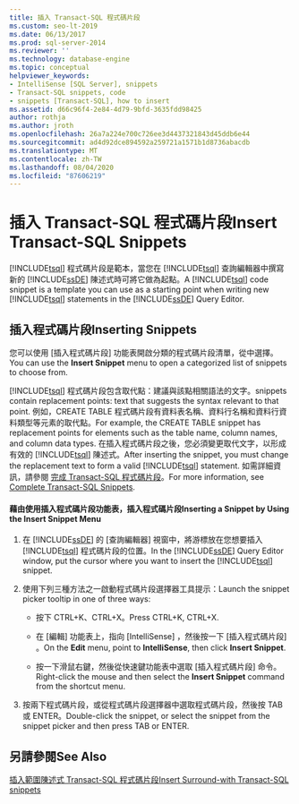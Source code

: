 ```yaml
---
title: 插入 Transact-SQL 程式碼片段
ms.custom: seo-lt-2019
ms.date: 06/13/2017
ms.prod: sql-server-2014
ms.reviewer: ''
ms.technology: database-engine
ms.topic: conceptual
helpviewer_keywords:
- IntelliSense [SQL Server], snippets
- Transact-SQL snippets, code
- snippets [Transact-SQL], how to insert
ms.assetid: d66c96f4-2e84-4d79-9bfd-3635fdd98425
author: rothja
ms.author: jroth
ms.openlocfilehash: 26a7a224e700c726ee3d4437321843d45ddb6e44
ms.sourcegitcommit: ad4d92dce894592a259721a1571b1d8736abacdb
ms.translationtype: MT
ms.contentlocale: zh-TW
ms.lasthandoff: 08/04/2020
ms.locfileid: "87606219"
---
```

# <a name="insert-transact-sql-snippets"></a><span data-ttu-id="30ffc-102">插入 Transact-SQL 程式碼片段</span><span class="sxs-lookup"><span data-stu-id="30ffc-102">Insert Transact-SQL Snippets</span></span>
  <span data-ttu-id="30ffc-103">[!INCLUDE[tsql](../../includes/tsql-md.md)] 程式碼片段是範本，當您在 [!INCLUDE[tsql](../../includes/tsql-md.md)] 查詢編輯器中撰寫新的 [!INCLUDE[ssDE](../../includes/ssde-md.md)] 陳述式時可將它做為起點。</span><span class="sxs-lookup"><span data-stu-id="30ffc-103">A [!INCLUDE[tsql](../../includes/tsql-md.md)] code snippet is a template you can use as a starting point when writing new [!INCLUDE[tsql](../../includes/tsql-md.md)] statements in the [!INCLUDE[ssDE](../../includes/ssde-md.md)] Query Editor.</span></span>  
  
## <a name="inserting-snippets"></a><span data-ttu-id="30ffc-104">插入程式碼片段</span><span class="sxs-lookup"><span data-stu-id="30ffc-104">Inserting Snippets</span></span>  
 <span data-ttu-id="30ffc-105">您可以使用 [插入程式碼片段]  功能表開啟分類的程式碼片段清單，從中選擇。</span><span class="sxs-lookup"><span data-stu-id="30ffc-105">You can use the **Insert Snippet** menu to open a categorized list of snippets to choose from.</span></span>  
  
 [!INCLUDE[tsql](../../includes/tsql-md.md)] <span data-ttu-id="30ffc-106">程式碼片段包含取代點：建議與該點相關語法的文字。</span><span class="sxs-lookup"><span data-stu-id="30ffc-106">snippets contain replacement points: text that suggests the syntax relevant to that point.</span></span> <span data-ttu-id="30ffc-107">例如，CREATE TABLE 程式碼片段有資料表名稱、資料行名稱和資料行資料類型等元素的取代點。</span><span class="sxs-lookup"><span data-stu-id="30ffc-107">For example, the CREATE TABLE snippet has replacement points for elements such as the table name, column names, and column data types.</span></span> <span data-ttu-id="30ffc-108">在插入程式碼片段之後，您必須變更取代文字，以形成有效的 [!INCLUDE[tsql](../../includes/tsql-md.md)] 陳述式。</span><span class="sxs-lookup"><span data-stu-id="30ffc-108">After inserting the snippet, you must change the replacement text to form a valid [!INCLUDE[tsql](../../includes/tsql-md.md)] statement.</span></span> <span data-ttu-id="30ffc-109">如需詳細資訊，請參閱 [完成 Transact-SQL 程式碼片段](complete-transact-sql-snippets.md)。</span><span class="sxs-lookup"><span data-stu-id="30ffc-109">For more information, see [Complete Transact-SQL Snippets](complete-transact-sql-snippets.md).</span></span>  
  
#### <a name="inserting-a-snippet-by-using-the-insert-snippet-menu"></a><span data-ttu-id="30ffc-110">藉由使用插入程式碼片段功能表，插入程式碼片段</span><span class="sxs-lookup"><span data-stu-id="30ffc-110">Inserting a Snippet by Using the Insert Snippet Menu</span></span>  
  
1.  <span data-ttu-id="30ffc-111">在 [!INCLUDE[ssDE](../../includes/ssde-md.md)] 的 [查詢編輯器] 視窗中，將游標放在您想要插入 [!INCLUDE[tsql](../../includes/tsql-md.md)] 程式碼片段的位置。</span><span class="sxs-lookup"><span data-stu-id="30ffc-111">In the [!INCLUDE[ssDE](../../includes/ssde-md.md)] Query Editor window, put the cursor where you want to insert the [!INCLUDE[tsql](../../includes/tsql-md.md)] snippet.</span></span>  
  
2.  <span data-ttu-id="30ffc-112">使用下列三種方法之一啟動程式碼片段選擇器工具提示：</span><span class="sxs-lookup"><span data-stu-id="30ffc-112">Launch the snippet picker tooltip in one of three ways:</span></span>  
  
    -   <span data-ttu-id="30ffc-113">按下 CTRL+K、CTRL+X。</span><span class="sxs-lookup"><span data-stu-id="30ffc-113">Press CTRL+K, CTRL+X.</span></span>  
  
    -   <span data-ttu-id="30ffc-114">在 [編輯]  功能表上，指向 [IntelliSense]  ，然後按一下 [插入程式碼片段]  。</span><span class="sxs-lookup"><span data-stu-id="30ffc-114">On the **Edit** menu, point to **IntelliSense**, then click **Insert Snippet**.</span></span>  
  
    -   <span data-ttu-id="30ffc-115">按一下滑鼠右鍵，然後從快速鍵功能表中選取 [插入程式碼片段]  命令。</span><span class="sxs-lookup"><span data-stu-id="30ffc-115">Right-click the mouse and then select the **Insert Snippet** command from the shortcut menu.</span></span>  
  
3.  <span data-ttu-id="30ffc-116">按兩下程式碼片段，或從程式碼片段選擇器中選取程式碼片段，然後按 TAB 或 ENTER。</span><span class="sxs-lookup"><span data-stu-id="30ffc-116">Double-click the snippet, or select the snippet from the snippet picker and then press TAB or ENTER.</span></span>  
  
## <a name="see-also"></a><span data-ttu-id="30ffc-117">另請參閱</span><span class="sxs-lookup"><span data-stu-id="30ffc-117">See Also</span></span>  
 [<span data-ttu-id="30ffc-118">插入範圍陳述式 Transact-SQL 程式碼片段</span><span class="sxs-lookup"><span data-stu-id="30ffc-118">Insert Surround-with Transact-SQL snippets</span></span>](insert-surround-with-transact-sql-snippets.md)  
  
  
